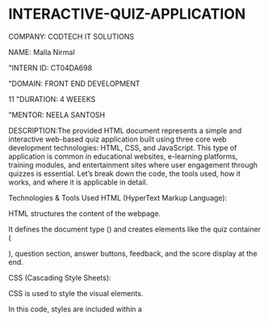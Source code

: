 # INTERACTIVE-QUIZ-APPLICATION

COMPANY: CODTECH IT SOLUTIONS

NAME: Malla Nirmal

"INTERN ID: CT04DA698

"DOMAIN: FRONT END DEVELOPMENT

11 "DURATION: 4 WEEEKS

"MENTOR: NEELA SANTOSH

DESCRIPTION:The provided HTML document represents a simple and interactive web-based quiz application built using three core web development technologies: HTML, CSS, and JavaScript. This type of application is common in educational websites, e-learning platforms, training modules, and entertainment sites where user engagement through quizzes is essential. Let’s break down the code, the tools used, how it works, and where it is applicable in detail.

Technologies & Tools Used
HTML (HyperText Markup Language):

HTML structures the content of the webpage.

It defines the document type (<!DOCTYPE html>) and creates elements like the quiz container (<div class="container">), question section, answer buttons, feedback, and the score display at the end.

CSS (Cascading Style Sheets):

CSS is used to style the visual elements.

In this code, styles are included within a <style> block in the <head> of the document.

The CSS provides layout properties such as centering, padding, font styles, background colors, rounded corners, and button styles. For example, .btn.correct changes the background color to green when the correct answer is selected.

JavaScript:

JavaScript adds dynamic interactivity to the page.

It allows for loading questions, handling answer selection, tracking the score, and navigating through questions.

It also dynamically updates the DOM based on user interaction (e.g., showing feedback or disabling buttons after selection).

Editor/Platform Used
This code can be written and tested in any modern code editor such as:

Visual Studio Code (VS Code) – most commonly used due to its extensions and live server plugin.

Sublime Text, Atom, or Notepad++.

Online code editors such as CodePen, JSFiddle, or Replit are also excellent for testing and demonstrating such front-end applications in a browser without installing anything.

It runs on any standard web browser (Google Chrome, Mozilla Firefox, Microsoft Edge, etc.) since it uses client-side technologies.

Detailed Code Explanation
HTML Structure
The <body> contains a single main <div> with the class container, which acts as the visual card for the quiz.

Inside, there's:

A <div id="question"> to display the current question.

A <div id="answers"> that will dynamically populate multiple choice buttons.

A <div id="feedback"> that displays "Correct!" or "Wrong!" after each selection.

A <button id="next"> to load the next question.

CSS Styling
The body has a background and padding to center the quiz content.

The .container has a light background, shadow, rounded borders, and is centrally aligned.

Buttons are styled for better UX, with hover and click effects visually represented by color changes.

JavaScript Functionality
Data Storage:

The quiz questions are stored in a data array containing objects. Each object has a question q, options opts, and the correct answer ans.

load() Function:

Called initially and each time the user clicks "Next".

It loads the current question and options into the HTML DOM.

pick() Function:

Triggered when an answer button is clicked.

It checks if the selected answer is correct or not.

Applies appropriate styling (correct or wrong) and disables all buttons to prevent multiple answers.

Navigation:

The "Next" button calls load() for the next question or end() if it's the last one.

end() Function:

Replaces the entire quiz area with a summary score message when the quiz is complete.

Use Cases / Applicability
This quiz application can be used in several real-world scenarios:
E-Learning and Online Education Platforms:
For conducting formative assessments or chapter-end quizzes.
Helps in interactive learning by providing instant feedback.

Corporate Training:
Organizations use quiz systems for employee onboarding, compliance training, and refresher courses.

Entertainment and Trivia Games:
A fun, engaging way to test general knowledge or themed quizzes (e.g., movies, sports).

Exams and Tests Preparation Sites:
Useful in simulating MCQ-based practice exams like SAT, GRE, or competitive exams.

Classroom & School Use:
Teachers can deploy this kind of app for digital quizzes during class or homework assignments.

Surveys and Feedback:
With modification, it can be used to collect opinions or feedback by converting questions to survey format.

Conclusion
This code demonstrates how you can build a basic yet fully functional quiz app using only front-end web development tools. It emphasizes logic control with JavaScript, user interface design using HTML and CSS, and is suitable for multiple application domains. Since it is purely client-side, it's easy to deploy, fast to load, and flexible enough to enhance with additional features like timers, user login, progress bars, or storing scores using localStorage or a backend service. This kind of project also serves as an excellent foundation for beginners learning interactive web development.

 #OUTPUT

 ![Image](https://github.com/user-attachments/assets/a005a4c6-7786-4f73-818d-0501c092db14)
